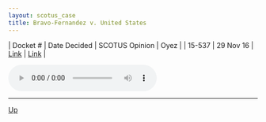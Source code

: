 ```yaml
---
layout: scotus_case
title: Bravo-Fernandez v. United States
---
```


| Docket # | Date Decided | SCOTUS Opinion | Oyez |
| 15-537 | 29 Nov 16 | [Link](https://www.supremecourt.gov/opinions/boundvolumes/580BV.pdf#page=229) | [Link](https://www.oyez.org/cases/2016/15-537) |

<audio controls>
   <source src='./resources/15-537.mp3' type='audio/mpeg'>
</audio>

<object data='./resources/15-537.pdf' type='application/pdf'></object>

---

[Up](./README.md)